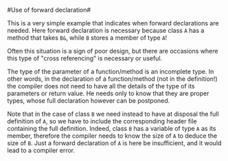 #Use of forward declaration#

This is a very simple example that indicates when forward declarations
are needed. Here forward declaration is necessary because class `A` has
a method that takes `B&`, while `B` stores a member of type `A`!

Often this situation is a sign of poor design, but there are occasions
where this type of "cross referencing" is necessary or useful.

The type of the parameter of a function/method is an incomplete
type. In other words, in the declaration of a function/method (not in
the definition!) the compiler does not need to have all the details of
the type of its parameters or return value. He needs only to know that
they are proper types, whose full declaration however can be
postponed.

Note that in the case of class `B` we need instead to have at disposal
the full definition of `A`, so we have to include the corresponding
header file containing the full definition. Indeed, class `B` has a
variable of type `A` as its member, therefore the compiler needs to
know the size of `A` to deduce the size of `B`. Just a forward
declaration of `A` is here be insufficient, and it would lead to a
compiler error.
